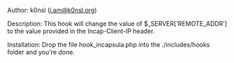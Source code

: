 Author: k0nsl (i.am@k0nsl.org)

Description: This hook will change the value of $_SERVER['REMOTE_ADDR'] to the value provided in the Incap-Client-IP header.

Installation: Drop the file hook_incapsula.php into the ./includes/hooks folder and you're done.
